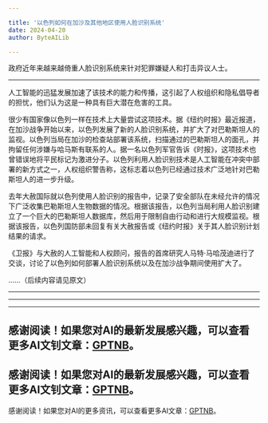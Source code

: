 ```yaml
---

title: '以色列如何在加沙及其他地区使用人脸识别系统'
date: 2024-04-20
author: ByteAILib

---
```


政府近年来越来越倚重人脸识别系统来针对犯罪嫌疑人和打击异议人士。

---
人工智能的迅猛发展加速了该技术的能力和传播，这引起了人权组织和隐私倡导者的担忧，他们认为这是一种具有巨大潜在危害的工具。

很少有国家像以色列一样在技术上大量尝试这项技术。据《纽约时报》最近报道，在加沙战争开始以来，以色列发展了新的人脸识别系统，并扩大了对巴勒斯坦人的监视。以色列当局在加沙的检查站部署该系统，扫描通过的巴勒斯坦人的面孔，并拘留任何涉嫌与哈马斯有联系的人。据一名以色列军官告诉《时报》，这项技术也曾错误地将平民标记为激进分子。以色列利用人脸识别技术是人工智能在冲突中部署的新方式之一，人权组织警告称，这标志着以色列已经通过技术广泛地针对巴勒斯坦人的进一步升级。

去年大赦国际就以色列使用人脸识别的报告中，记录了安全部队在未经允许的情况下广泛收集巴勒斯坦人生物数据的情况。根据该报告，以色列当局利用人脸识别建立了一个巨大的巴勒斯坦人数据库，然后用于限制自由行动和进行大规模监视。根据该报告，以色列国防部未回复有关大赦报告或《纽约时报》关于其人脸识别计划结果的请求。

《卫报》与大赦的人工智能和人权顾问，报告的首席研究人马特·马哈茂迪进行了交谈，讨论了以色列如何部署人脸识别系统以及在加沙战争期间使用扩大了。

......（后续内容请见原文）

---
---

---
感谢阅读！如果您对AI的最新发展感兴趣，可以查看更多AI文钊文章：[GPTNB](https://gptnb.com)。
---
感谢阅读！如果您对AI的最新发展感兴趣，可以查看更多AI文钊文章：[GPTNB](https://gptnb.com)。
---
感谢阅读！如果您对AI的更多资讯，可以查看更多AI文章：[GPTNB](https://gptnb.com)。